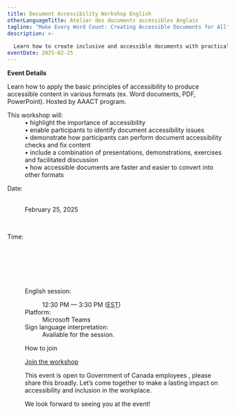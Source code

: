```yaml
---
title: Document Accessibility Workshop English
otherLanguageTitle: Atelier des documents accessibles Anglais
tagline: "Make Every Word Count: Creating Accessible Documents for All"
description: >-
  
  Learn how to create inclusive and accessible documents with practical techniques and hands-on guidance from the <abbr title="Accessibility, Accommodation and Adaptive Computer Technology">AAACT</abbr>  team. This workshop will equip GC employees and managers with the skills to identify, fix, and improve document accessibility across various formats.
eventDate: 2025-02-25
---
```

**Event Details**

Learn how to apply the basic principles of accessibility to produce accessible content in various
formats (ex. Word documents, PDF, PowerPoint). Hosted by AAACT program.


<dl>

<dt>This
workshop will:</dt>

<dd>• highlight
the importance of accessibility</dd>

<dd>• enable participants to identify document accessibility issues</dd>

<dd>• demonstrate how participants can perform document
accessibility checks and fix content</dd>

<dd>• include a combination of presentations, demonstrations,
exercises and facilitated discussion</dd>

<dd>• how accessible documents are faster and easier to convert into
other formats</dd>

</dl>


<dl>

<dt>Date:</dt>

<dd class="mrgn-lft-md">
 <dl class="mrgn-lft-lg">

February 25, 2025</dd>

 <dt>Time:</dt>

 <dd class="mrgn-lft-md">
 <dl class="mrgn-lft-lg">

 <dt>English session:</dt> 

<dd class="mrgn-lft-md">12:30 PM &mdash; 3:30 PM (<abbr
title="Eastern Standard Time">EST</abbr>)</dd> 

<dt>Platform:</dt> <dd class="mrgn-lft-md">Microsoft
Teams</dd> <dt>Sign language interpretation:</dt> <dd
class="mrgn-lft-md">Available for the session.</dd>
</dl>


How to join

[Join the workshop](https://teams.microsoft.com/l/meetup-join/19%3ameeting_ZTVmZWVmZTQtMTZkMi00YTcxLThlZGYtY2RkNTY1M2Q5OTQ4%40thread.v2/0?context=%7b%22Tid%22%3a%22d05bc194-94bf-4ad6-ae2e-1db0f2e38f5e%22%2c%22Oid%22%3a%2257dd1933-e490-4a17-98c0-0c0176f7106a%22%7d)

This event is open to Government of Canada employees , please share this broadly. Let’s come together to make a lasting impact on accessibility and inclusion in the workplace.

We look forward to seeing you at the event!
